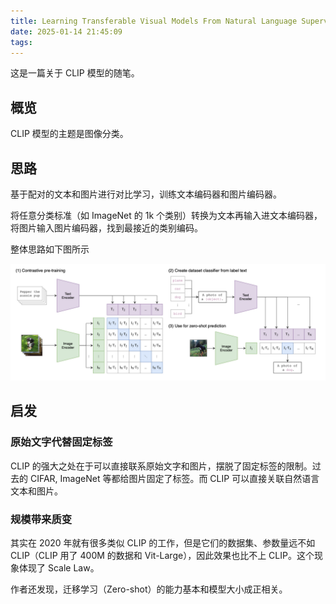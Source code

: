 ```yaml
---
title: Learning Transferable Visual Models From Natural Language Supervision 论文笔记
date: 2025-01-14 21:45:09
tags:
---
```


这是一篇关于 CLIP 模型的随笔。

## 概览

CLIP 模型的主题是图像分类。

## 思路

基于配对的文本和图片进行对比学习，训练文本编码器和图片编码器。

将任意分类标准（如 ImageNet 的 1k 个类别）转换为文本再输入进文本编码器，将图片输入图片编码器，找到最接近的类别编码。

整体思路如下图所示

![思路](214508/image.png)

## 启发

### 原始文字代替固定标签

CLIP 的强大之处在于可以直接联系原始文字和图片，摆脱了固定标签的限制。过去的 CIFAR, ImageNet 等都给图片固定了标签。而 CLIP 可以直接关联自然语言文本和图片。

### 规模带来质变

其实在 2020 年就有很多类似 CLIP 的工作，但是它们的数据集、参数量远不如 CLIP（CLIP 用了 400M 的数据和 Vit-Large），因此效果也比不上 CLIP。这个现象体现了 Scale Law。

作者还发现，迁移学习（Zero-shot）的能力基本和模型大小成正相关。
